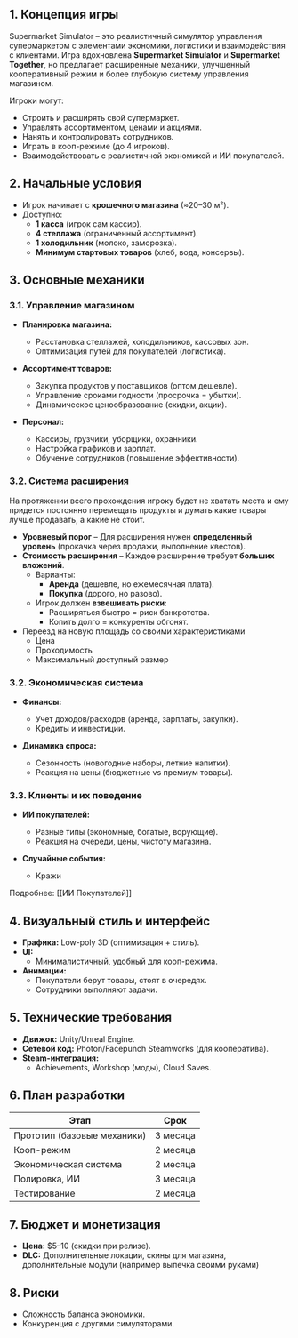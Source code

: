 ## 1. Концепция игры

Supermarket Simulator – это реалистичный симулятор управления супермаркетом с элементами экономики, логистики и взаимодействия с клиентами. Игра вдохновлена **Supermarket Simulator** и **Supermarket Together**, но предлагает расширенные механики, улучшенный кооперативный режим и более глубокую систему управления магазином.

Игроки могут:
- Строить и расширять свой супермаркет.
- Управлять ассортиментом, ценами и акциями.
- Нанять и контролировать сотрудников.
- Играть в кооп-режиме (до 4 игроков).
- Взаимодействовать с реалистичной экономикой и ИИ покупателей.
## 2. Начальные условия

- Игрок начинает с **крошечного магазина** (≈20–30 м²).
- Доступно:
    - **1 касса** (игрок сам кассир).
    - **4 стеллажа** (ограниченный ассортимент).
    - **1 холодильник** (молоко, заморозка).
    - **Минимум стартовых товаров** (хлеб, вода, консервы).
## 3. Основные механики
### 3.1. Управление магазином

- **Планировка магазина:**
    - Расстановка стеллажей, холодильников, кассовых зон.
    - Оптимизация путей для покупателей (логистика).
        
- **Ассортимент товаров:**
    - Закупка продуктов у поставщиков (оптом дешевле).
    - Управление сроками годности (просрочка = убытки).
    - Динамическое ценообразование (скидки, акции).
        
- **Персонал:**
    - Кассиры, грузчики, уборщики, охранники.
    - Настройка графиков и зарплат.
    - Обучение сотрудников (повышение эффективности).
### 3.2.  Система расширения

На протяжении всего прохождения игроку будет не хватать места и ему придется постоянно перемещать продукты и думать какие товары лучше продавать, а какие не стоит. 
- **Уровневый порог** – Для расширения нужен **определенный уровень** (прокачка через продажи, выполнение квестов).
- **Стоимость расширения** – Каждое расширение требует **больших вложений**.
	- Варианты:
	    - **Аренда** (дешевле, но ежемесячная плата).
	    - **Покупка** (дорого, но разово).
	- Игрок должен **взвешивать риски**:
	    - Расширяться быстро = риск банкротства.
	    - Копить долго = конкуренты обгонят.
- Переезд на новую площадь со своими характеристиками
	- Цена
	- Проходимость
	- Максимальный доступный размер
### **3.2. Экономическая система**

- **Финансы:**
    - Учет доходов/расходов (аренда, зарплаты, закупки).
    - Кредиты и инвестиции.
        
- **Динамика спроса:**
    - Сезонность (новогодние наборы, летние напитки).
    - Реакция на цены (бюджетные vs премиум товары).
### **3.3. Клиенты и их поведение**

- **ИИ покупателей:**
    - Разные типы (экономные, богатые, ворующие).
    - Реакция на очереди, цены, чистоту магазина.
        
- **Случайные события:**
    - Кражи

Подробнее: [[ИИ Покупателей]]
## **4. Визуальный стиль и интерфейс**

- **Графика:** Low-poly 3D (оптимизация + стиль).    
- **UI:**
    - Минималистичный, удобный для кооп-режима.
- **Анимации:**
    - Покупатели берут товары, стоят в очередях.
    - Сотрудники выполняют задачи.
## **5. Технические требования**

- **Движок:** Unity/Unreal Engine.
- **Сетевой код:** Photon/Facepunch Steamworks (для кооператива).
- **Steam-интеграция:**
    - Achievements, Workshop (моды), Cloud Saves.
## **6. План разработки**

| **Этап**                    | **Срок** |
| --------------------------- | -------- |
| Прототип (базовые механики) | 3 месяца |
| Кооп-режим                  | 2 месяца |
| Экономическая система       | 2 месяца |
| Полировка, ИИ               | 3 месяца |
| Тестирование                | 2 месяца |
## **7. Бюджет и монетизация**

- **Цена:** $5–10 (скидки при релизе).
- **DLC:** Дополнительные локации, скины для магазина, дополнительные модули (например выпечка своими руками)
## **8. Риски**

- Сложность баланса экономики.
- Конкуренция с другими симуляторами.